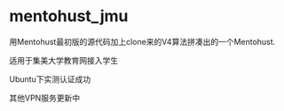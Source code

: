 # mentohust_jmu

用Mentohust最初版的源代码加上clone来的V4算法拼凑出的一个Mentohust.

适用于集美大学教育网接入学生

Ubuntu下实测认证成功

其他VPN服务更新中
